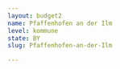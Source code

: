 ```yaml
---
layout: budget2
name: Pfaffenhofen an der Ilm
level: kommune
state: BY
slug: Pfaffenhofen-an-der-Ilm

---
```



